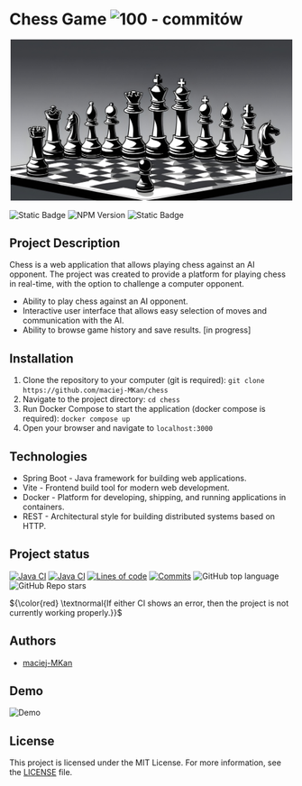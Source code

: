 # Chess Game ![100 - commitów](https://img.shields.io/badge/100-commitów-2ea44f?logo=go)

<p align="center">
  <img src="https://github.com/maciej-MKan/chess/blob/main/assets/logo.jpg" alt="logo" width="500"/>
</p>

![Static Badge](https://img.shields.io/badge/java-v17.0.10-green)
![NPM Version](https://img.shields.io/npm/v/vite)
![Static Badge](https://img.shields.io/badge/docker-v26.1.0-purple)



## Project Description

Chess is a web application that allows playing chess against an AI opponent. The project was created to provide a platform for playing chess in real-time, with the option to challenge a computer opponent.

- Ability to play chess against an AI opponent.
- Interactive user interface that allows easy selection of moves and communication with the AI.
- Ability to browse game history and save results. [in progress]

## Installation

1. Clone the repository to your computer (git is required):
   ```git clone https://github.com/maciej-MKan/chess```
2. Navigate to the project directory:
   ```cd chess```
3. Run Docker Compose to start the application (docker compose is required):
   ```docker compose up```
4. Open your browser and navigate to ```localhost:3000```

## Technologies

- Spring Boot - Java framework for building web applications.
- Vite - Frontend build tool for modern web development.
- Docker - Platform for developing, shipping, and running applications in containers.
- REST - Architectural style for building distributed systems based on HTTP.

## Project status
[![Java CI](https://github.com/maciej-MKan/chess/actions/workflows/build-gradle-project.yml/badge.svg)](https://github.com/maciej-MKan/chess/actions/workflows/build-gradle-project.yml)
[![Java CI](https://github.com/maciej-MKan/chess/actions/workflows/build-docker-images.yml/badge.svg)](https://github.com/maciej-MKan/chess/actions/workflows/build-docker-images.yml)
[![Lines of code](https://img.shields.io/tokei/lines/github.com/maciej-MKan/chess)](https://github.com/maciej-MKan/chess)
[![Commits](https://img.shields.io/github/commit-activity/t/maciej-MKan/chess)](https://github.com/maciej-MKan/chess)
![GitHub top language](https://img.shields.io/github/languages/top/maciej-MKan/chess)
![GitHub Repo stars](https://img.shields.io/github/stars/maciej-MKan/chess?labelColor=%23454545&color=yellow)

${\color{red} \textnormal{If either CI shows an error, then the project is not currently working properly.}}$


## Authors

- [maciej-MKan](https://github.com/maciej-MKan)

## Demo
![Demo](assets/chess_demo.gif)

## License

This project is licensed under the MIT License. For more information, see the [LICENSE](https://github.com/maciej-MKan/chess/blob/main/LICENSE) file.

